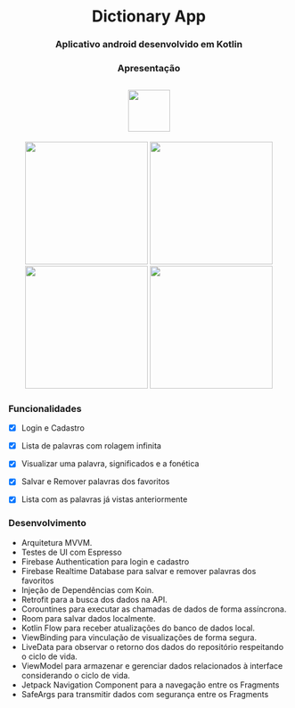 
<h1 align = "center"> Dictionary App</h3>

<h3 align = "center"> Aplicativo android desenvolvido em Kotlin</h3>


<h3 align = "center"> Apresentação </h3>



<h2 align = "center">
 <a href="https://drive.google.com/file/d/1EK4x4Ua4S-fEvwBppiofZZo0_AAgI8Zt/view?usp=share_link">
  <img src="https://apps.evozi.com/apk-downloader/assets/img/apk_downloader_logo.png" height="75"></a>
</h2>

<p align="center">


<img src="https://user-images.githubusercontent.com/94938103/208218211-82ee4efc-eedf-4a26-9714-0db6ebd000ef.png" width="220" >
 
<img src="https://user-images.githubusercontent.com/94938103/208218334-9a24bf99-b5e8-47f5-9012-3f9572ef889d.png" width="220"> 
  
<img src="https://user-images.githubusercontent.com/94938103/208218349-e2ac9c5a-9997-4bd3-84fd-31b25fe774aa.png" width="220">   
 
<img src="https://user-images.githubusercontent.com/94938103/208218391-0aa5c357-233c-48a0-950b-83343e5b59d7.png" width="220">     



  
  

</p>

<h3> Funcionalidades </h3>

- [x] Login e Cadastro
- [x] Lista de palavras com rolagem infinita
- [x] Visualizar uma palavra, significados e a fonética
- [x] Salvar e Remover palavras dos favoritos
- [x] Lista com as palavras já vistas anteriormente





<h3> Desenvolvimento </h3>

- Arquitetura MVVM.
- Testes de UI com Espresso
- Firebase Authentication para login e cadastro
- Firebase Realtime Database para salvar e remover palavras dos favoritos
- Injeção de Dependências com Koin.
- Retrofit para a busca dos dados na API.
- Corountines para executar as chamadas de dados de forma assíncrona.
- Room para salvar dados localmente.
- Kotlin Flow para receber atualizações do banco de dados local.
- ViewBinding para vinculação de visualizações de forma segura.
- LiveData para observar o retorno dos dados do repositório respeitando o ciclo de vida.
- ViewModel para armazenar e gerenciar dados relacionados à interface considerando o ciclo de vida.
- Jetpack Navigation Component para a navegação entre os Fragments
- SafeArgs para transmitir dados com segurança entre os Fragments


